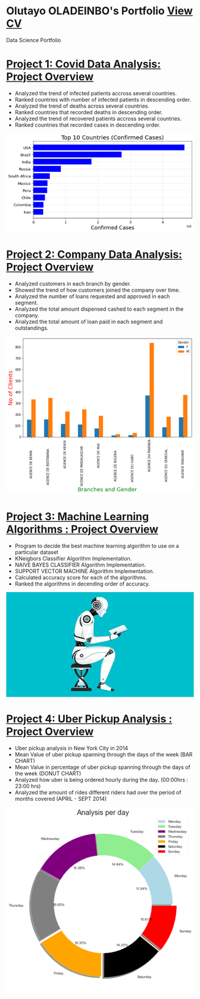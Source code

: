 # Olutayo OLADEINBO's Portfolio [View CV](https://github.com/TeewhyB01/COVID19_Analysis)
Data Science Portfolio

# [Project 1: Covid Data Analysis: Project Overview](https://github.com/TeewhyB01/COVID19_Analysis)
<ul>
<li>Analyzed the trend of infected patients accross several countries.</li>
<li>Ranked countries with number of infected patients in descending order.</li>
<li>Analyzed the trend of deaths across several countries.</li>
<li>Ranked countries that recorded deaths in descending order.</li>
<li>Analyzed the trend of recovered patients accross several countries.</li>
<li>Ranked countries that recorded cases in descending order.</li>
</ul>

![](/Images/covid10cases.png)


# [Project 2: Company Data Analysis: Project Overview](https://github.com/TeewhyB01/Company_Data)
<ul>
  <li>Analyzed customers in each branch by gender.</li>
  <li>Showed the trend of how customers joined the company over time.</li>
  <li>Analyzed the number of loans requested and approved in each segment.</li>
  <li>Analyzed the total amount dispensed cashed to each segment in the company.</li>
  <li>Analyzed the total amount of loan paid in each segment and outstandings.</li>
</ul>

![](/Images/clientsperbranch.png)

# [Project 3: Machine Learning Algorithms : Project Overview](https://github.com/TeewhyB01/Machine_Learning_Algorithms)
<ul>
  <li>Program to decide the best machine learning algorithm to use on a particular dataset</li>
  <li>KNeigbors Classifier Algorithm Implementation.</li>
  <li>NAIVE BAYES CLASSIFIER Algorithm Implementation.</li>
  <li>SUPPORT VECTOR MACHINE Algorithm Implementation.</li>
  <li>Calculated accuracy score for each of the algorithms.</li>
  <li>Ranked the algorithms in decending order of accuracy.</li>
</ul>

![](/Images/machine-learning-ecommerce-blog-1.jpg)

# [Project 4: Uber Pickup Analysis : Project Overview](https://github.com/TeewhyB01/Uber_Pickup)
<ul>
  <li>Uber pickup analysis in New York City in 2014 </li>
  <li>Mean Value of uber pickup spanning through the days of the week (BAR CHART)</li>
  <li>Mean Value in percentage of uber pickup spanning through the days of the week (DONUT CHART)</li>
  <li>Analyzed how uber is being ordered hourly during the day. (00:00hrs : 23:00 hrs) </li>
  <li>Analyzed the amount of rides different riders had over the period of months covered (APRIL - SEPT 2014)</li>
</ul>

![](/Images/uber.png)
